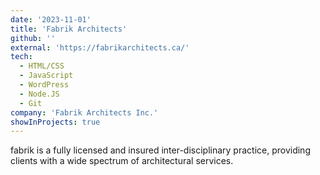 ```yaml
---
date: '2023-11-01'
title: 'Fabrik Architects'
github: ''
external: 'https://fabrikarchitects.ca/'
tech:
  - HTML/CSS
  - JavaScript
  - WordPress
  - Node.JS
  - Git
company: 'Fabrik Architects Inc.'
showInProjects: true
---
```


fabrik is a fully licensed and insured inter-disciplinary practice, providing clients with a wide spectrum of architectural services.
